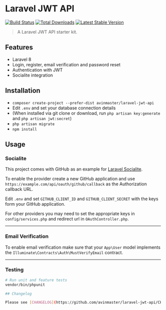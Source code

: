 # Laravel JWT API 

<a href="https://github.com/avinmaster/laravel-jwt-api/actions"><img src="https://github.com/avinmaster/laravel-jwt-api/workflows/tests/badge.svg" alt="Build Status"></a>
<a href="https://packagist.org/packages/avinmaster/laravel-jwt-api"><img src="https://poser.pugx.org/avinmaster/laravel-jwt-api/d/total.svg" alt="Total Downloads"></a>
<a href="https://packagist.org/packages/avinmaster/laravel-jwt-api"><img src="https://poser.pugx.org/avinmaster/laravel-jwt-api/v/stable.svg" alt="Latest Stable Version"></a>

> A Laravel JWT API starter kit.

## Features

- Laravel 8
- Login, register, email verification and password reset
- Authentication with JWT
- Socialite integration

## Installation

- `composer create-project --prefer-dist avinmaster/laravel-jwt-api`
- Edit `.env` and set your database connection details
- (When installed via git clone or download, run `php artisan key:generate` and `php artisan jwt:secret`)
- `php artisan migrate`
- `npm install`

## Usage

### Socialite

This project comes with GitHub as an example for [Laravel Socialite](https://laravel.com/docs/5.8/socialite).

To enable the provider create a new GitHub application and use `https://example.com/api/oauth/github/callback` as the Authorization callback URL.

Edit `.env` and set `GITHUB_CLIENT_ID` and `GITHUB_CLIENT_SECRET` with the keys form your GitHub application.

For other providers you may need to set the appropriate keys in `config/services.php` and redirect url in `OAuthController.php`.
<hr />

### Email Verification

To enable email verification make sure that your `App\User` model implements the `Illuminate\Contracts\Auth\MustVerifyEmail` contract.
<hr />

### Testing

```bash
# Run unit and feature tests
vendor/bin/phpunit

## Changelog

Please see [CHANGELOG](https://github.com/avinmaster/laravel-jwt-api/CHANGELOG.md) for more information what has changed recently.
